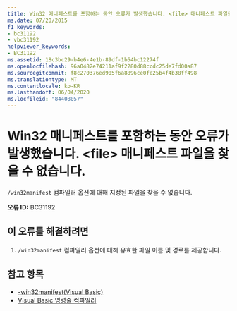 ```yaml
---
title: Win32 매니페스트를 포함하는 동안 오류가 발생했습니다. <file> 매니페스트 파일을 찾을 수 없습니다.
ms.date: 07/20/2015
f1_keywords:
- bc31192
- vbc31192
helpviewer_keywords:
- BC31192
ms.assetid: 18c3bc29-b4e6-4e1b-89df-1b54bc12274f
ms.openlocfilehash: 96a0482e74211af9f2280d88ccdc25de7fd00a87
ms.sourcegitcommit: f8c270376ed905f6a8896ce0fe25b4f4b38ff498
ms.translationtype: MT
ms.contentlocale: ko-KR
ms.lasthandoff: 06/04/2020
ms.locfileid: "84408057"
---
```

# <a name="error-embedding-win32-manifest-manifest-file-file-cannot-be-found"></a>Win32 매니페스트를 포함하는 동안 오류가 발생했습니다. \<file> 매니페스트 파일을 찾을 수 없습니다.
`/win32manifest` 컴파일러 옵션에 대해 지정된 파일을 찾을 수 없습니다.  
  
 **오류 ID:** BC31192  
  
## <a name="to-correct-this-error"></a>이 오류를 해결하려면  
  
1. `/win32manifest` 컴파일러 옵션에 대해 유효한 파일 이름 및 경로를 제공합니다.  
  
## <a name="see-also"></a>참고 항목

- [-win32manifest(Visual Basic)](../reference/command-line-compiler/win32manifest.md)
- [Visual Basic 명령줄 컴파일러](../reference/command-line-compiler/index.md)
